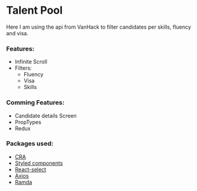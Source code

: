# Talent Pool

Here I am using the api from VanHack to filter candidates per skills, fluency and visa.

### Features:
* Infinite Scroll
* Filters:
   * Fluency
   * Visa
   * Skills

### Comming Features:
* Candidate details Screen
* PropTypes
* Redux

### Packages used:
* [CRA](https://github.com/facebook/create-react-app)
* [Styled components](https://github.com/styled-components/styled-components)
* [React-select](https://github.com/JedWatson/react-selec)
* [Axios](https://github.com/axios/axios)
* [Ramda](https://github.com/ramda/ramda)
